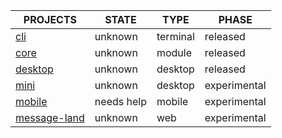 |PROJECTS                                                       |STATE       |TYPE        |PHASE           
|---------------------------------------------------------------|------------|------------|----------------
|[cli](https://github.com/cabal-club/cabal)                     |unknown     |terminal    |released        
|[core](https://github.com/cabal-club/cabal-core)               |unknown     |module      |released    
|[desktop](https://github.com/cabal-club/cabal-desktop/)        |unknown     |desktop     |released     
|[mini](https://github.com/nikolaiwarner/cabal-desktop-mini/)   |unknown     |desktop     |experimental    
|[mobile](https://github.com/cabal-club/cabal-mobile)           |needs help  |mobile      |experimental       
|[message-land](https://github.com/cabal-club/message-land)     |unknown     |web         |experimental    

